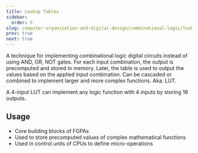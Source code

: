 ```yaml
---
title: Lookup Tables
sidebar:
  order: 5
slug: computer-organization-and-digital-design/combinational-logic/lookup-tables
prev: true
next: true
---
```


A technique for implementing combinational logic digital circuits instead of
using AND, OR, NOT gates. For each input combination, the output is precomputed
and stored in memory. Later, the table is used to output the values based on the
applied input combination. Can be cascaded or combined to implement larger and
more complex functions. Aka. LUT.

A 4-input LUT can implement any logic function with 4 inputs by storing 16
outputs.

## Usage

- Core building blocks of FGPAs
- Used to store precomputed values of complex mathematical functions
- Used in control units of CPUs to define micro-operations
